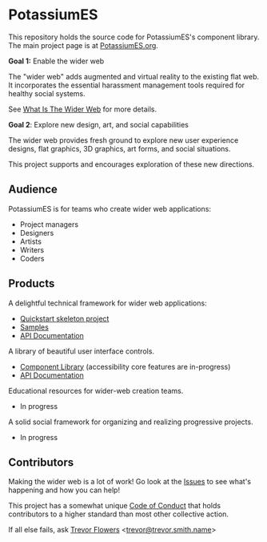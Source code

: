 # PotassiumES

This repository holds the source code for PotassiumES's component library. The main project page is at [PotassiumES.org](https://potassiumes.org/).

**Goal 1:** Enable the wider web

The "wider web" adds augmented and virtual reality to the existing flat web. It incorporates the essential harassment management tools required for healthy social systems.

See [What Is The Wider Web](https://potassiumes.org/wider-web/) for more details.

**Goal 2**: Explore new design, art, and social capabilities

The wider web provides fresh ground to explore new user experience designs, flat graphics, 3D graphics, art forms, and social situations.

This project supports and encourages exploration of these new directions.

## Audience

PotassiumES is for teams who create wider web applications:

- Project managers
- Designers
- Artists
- Writers
- Coders

## Products

A delightful technical framework for wider web applications:
- [Quickstart skeleton project](https://github.com/PotassiumES/potassium-skeleton/)
- [Samples](https://github.com/potassiumes/potassium-samples/)
- [API Documentation](https://potassiumes.org/docs/es/)

A library of beautiful user interface controls.
- [Component Library](https://github.com/PotassiumES/potassium-components) (accessibility core features are in-progress)
- [API Documentation](https://potassiumes.org/docs/components/)

Educational resources for wider-web creation teams.
- In progress

A solid social framework for organizing and realizing progressive projects.
- In progress

## Contributors

Making the wider web is a lot of work! Go look at the [Issues](https://github.com/PotassiumES/potassium-es/issues) to see what's happening and how you can help!

This project has a somewhat unique [Code of Conduct](https://github.com/PotassiumES/potassium-es/blob/master/CODE%20OF%20CONDUCT.md) that holds contributors to a higher standard than most other collective action.

If all else fails, ask [Trevor Flowers](http://trevor.smith.name/) &lt;trevor@trevor.smith.name&gt;
